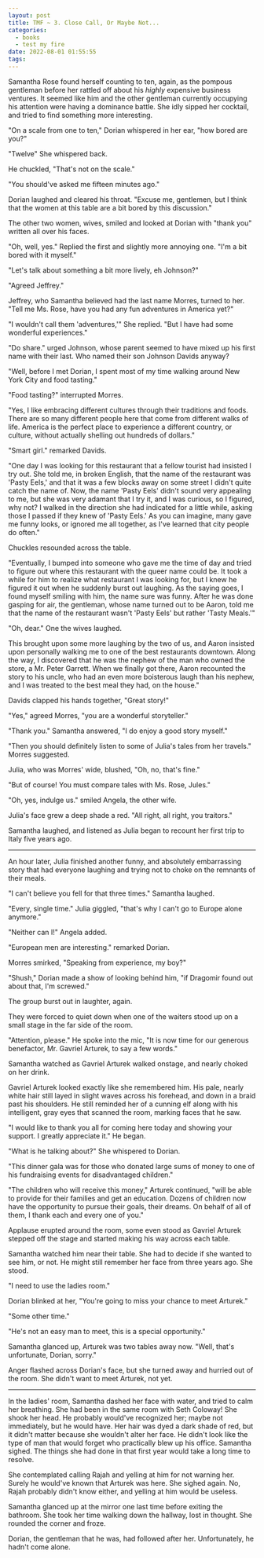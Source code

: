 ```yaml
---
layout: post
title: TMF ~ 3. Close Call, Or Maybe Not...
categories:
  - books
  - test my fire
date: 2022-08-01 01:55:55
tags:
---
```


Samantha Rose found herself counting to ten, again, as the pompous gentleman before her rattled off
about his *highly* expensive business ventures. It seemed like him and the other gentleman currently
occupying his attention were having a dominance battle. She idly sipped her cocktail, and tried to
find something more interesting.

"On a scale from one to ten," Dorian whispered in her ear, "how bored are you?"

"Twelve" She whispered back.

He chuckled, "That's not on the scale."

"You should've asked me fifteen minutes ago."

Dorian laughed and cleared his throat. "Excuse me, gentlemen, but I think that the women at this
table are a bit bored by this discussion."

The other two women, wives, smiled and looked at Dorian with "thank you" written all over his faces.

"Oh, well, yes." Replied the first and slightly more annoying one. "I'm a bit bored with it myself."

"Let's talk about something a bit more lively, eh Johnson?"

"Agreed Jeffrey."

Jeffrey, who Samantha believed had the last name Morres, turned to her. "Tell me Ms. Rose, have you
had any fun adventures in America yet?"

"I wouldn't call them 'adventures,'" She replied. "But I have had some wonderful experiences."

"Do share." urged Johnson, whose parent seemed to have mixed up his first name with their last. Who
named their son Johnson Davids anyway?

"Well, before I met Dorian, I spent most of my time walking around New York City and food tasting."

"Food tasting?" interrupted Morres.

"Yes, I like embracing different cultures through their traditions and foods. There are so many
different people here that come from different walks of life. America is the perfect place to
experience a different country, or culture, without actually shelling out hundreds of dollars."

"Smart girl." remarked Davids.

"One day I was looking for this restaurant that a fellow tourist had insisted I try out. She told me,
in broken English, that the name of the restaurant was 'Pasty Eels,' and that it was a few blocks
away on some street I didn't quite catch the name of. Now, the name 'Pasty Eels' didn't sound very
appealing to me, but she was very adamant that I try it, and I was curious, so I figured, why not? I
walked in the direction she had indicated for a little while, asking those I passed if they knew of
'Pasty Eels.' As you can imagine, many gave me funny looks, or ignored me all together, as I've
learned that city people do often."

Chuckles resounded across the table.

"Eventually, I bumped into someone who gave me the time of day and tried to figure out where this
restaurant with the queer name could be. It took a while for him to realize what restaurant I was
looking for, but I knew he figured it out when he suddenly burst out laughing. As the saying goes, I
found myself smiling with him, the name sure was funny. After he was done gasping for air, the
gentleman, whose name turned out to be Aaron, told me that the name of the restaurant wasn't 'Pasty
Eels' but rather 'Tasty Meals.'"

"Oh, dear." One the wives laughed.

This brought upon some more laughing by the two of us, and Aaron
insisted upon personally walking me to one of the best restaurants downtown. Along the way, I
discovered that he was the nephew of the man who owned the store, a Mr. Peter Garrett. When we
finally got there, Aaron recounted the story to his uncle, who had an even more boisterous laugh
than his nephew, and I was treated to the best meal they had, on the house."

Davids clapped his hands together, "Great story!"

"Yes," agreed Morres, "you are a wonderful storyteller."

"Thank you." Samantha answered, "I do enjoy a good story myself."

"Then you should definitely listen to some of Julia's tales from her travels." Morres suggested.

Julia, who was Morres' wide, blushed, "Oh, no, that's fine."

"But of course! You must compare tales with Ms. Rose, Jules."

"Oh, yes, indulge us." smiled Angela, the other wife.

Julia's face grew a deep shade a red. "All right, all right, you traitors."

Samantha laughed, and listened as Julia began to recount her first trip to Italy five years ago.

---

An hour later, Julia finished another funny, and absolutely embarrassing story that had everyone
laughing and trying not to choke on the remnants of their meals.

"I can't believe you fell for that three times." Samantha laughed.

"Every, single time." Julia giggled, "that's why I can't go to Europe alone anymore."

"Neither can I!" Angela added.

"European men are interesting." remarked Dorian.

Morres smirked, "Speaking from experience, my boy?"

"Shush," Dorian made a show of looking behind him, "if Dragomir found out about that, I'm screwed."

The group burst out in laughter, again.

They were forced to quiet down when one of the waiters stood up on a small stage in the far side of the room.

"Attention, please." He spoke into the mic, "It is now time for our generous benefactor, Mr. Gavriel Arturek, to say a few words."

Samantha watched as Gavriel Arturek walked onstage, and nearly choked on her drink.

Gavriel Arturek looked exactly like she remembered him. His pale, nearly white hair still layed in slight waves across his forehead, and down in a braid past his shoulders. He still reminded her of a cunning elf along with his intelligent, gray eyes that scanned the room, marking faces that he saw.

"I would like to thank you all for coming here today and showing your support. I greatly appreciate it." He began.

"What is he talking about?" She whispered to Dorian.

"This dinner gala was for those who donated large sums of money to one of his fundraising events for disadvantaged children."

"The children who will receive this money," Arturek continued, "will be able to provide for their families and get an education. Dozens of children now have the opportunity to pursue their goals, their dreams. On behalf of all of them, I thank each and every one of you."

Applause erupted around the room, some even stood as Gavriel Arturek stepped off the stage and started making his way across each table.

Samantha watched him near their table. She had to decide if she wanted to see him, or not. He might still remember her face from three years ago. She stood.

"I need to use the ladies room."

Dorian blinked at her, "You're going to miss your chance to meet Arturek."

"Some other time."

"He's not an easy man to meet, this is a special opportunity."

Samantha glanced up, Arturek was two tables away now. "Well, that's unfortunate, Dorian, sorry."

Anger flashed across Dorian's face, but she turned away and hurried out of the room. She didn't want to meet Arturek, not yet.

---

In the ladies' room, Samantha dashed her face with water, and tried to calm her breathing. She had been in the same room with Seth Coloway! She shook her head. He probably would've recognized her; maybe not immediately, but he would have. Her hair was dyed a dark shade of red, but it didn't matter because she wouldn't alter her face. He didn't look like the type of man that would forget who practically blew up his office. Samantha sighed. The things she had done in that first year would take a long time to resolve.

She contemplated calling Rajah and yelling at him for not warning her. Surely he would've known that Arturek was here. She sighed again. No, Rajah probably didn't know either, and yelling at him would be useless.

Samantha glanced up at the mirror one last time before exiting the bathroom. She took her time walking down the hallway, lost in thought. She rounded the corner and froze.

Dorian, the gentleman that he was, had followed after her. Unfortunately, he hadn't come alone.

